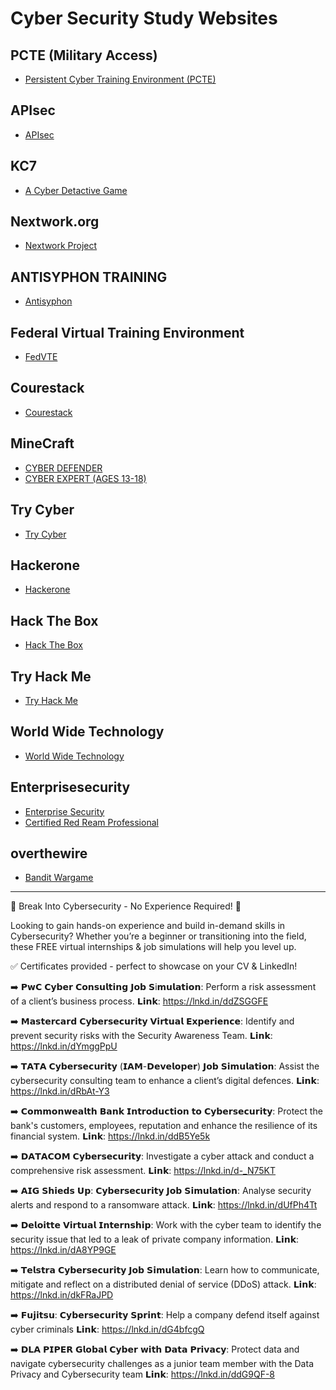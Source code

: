 # Cyber Security Study Websites

## PCTE (Military Access)

* [Persistent Cyber Training Environment (PCTE)](https://portal.pcte.mil/)

## APIsec

* [APIsec](https://www.apisec.ai/apisec-university)

## KC7

* [A Cyber Detactive Game](https://kc7cyber.com/go/TITAN)

## Nextwork.org

* [Nextwork Project](https://learn.nextwork.org/)

## ANTISYPHON TRAINING

* [Antisyphon](https://www.antisyphontraining.com/)

## Federal Virtual Training Environment

* [FedVTE](https://niccs.cisa.gov/education-training/federal-virtual-training-environment-fedvte)

## Courestack

* [Courestack](https://redteamleaders.coursestack.com/catalog)

## MineCraft

* [CYBER DEFENDER](https://education.minecraft.net/en-us/lessons/cyber-defender)
* [CYBER EXPERT (AGES 13-18)](https://education.minecraft.net/en-us/discover/cyber-and-digital-safety/cyber-expert)

## Try Cyber

* [Try Cyber](https://trycyber.us/)

## Hackerone

* [Hackerone](https://www.hackerone.com/)

## Hack The Box

* [Hack The Box](https://academy.hackthebox.com/)

## Try Hack Me

* [Try Hack Me](https://tryhackme.com/)

## World Wide Technology

* [World Wide Technology](https://www.wwt.com/)

## Enterprisesecurity

* [Enterprise Security](https://www.enterprisesecurity.io/)
* [Certified Red Ream Professional](https://www.alteredsecurity.com/post/certified-red-team-professional-crtp)

## overthewire

* [Bandit Wargame](https://overthewire.org/wargames/bandit/)

---

🚀 Break Into Cybersecurity - No Experience Required! 🔐

Looking to gain hands-on experience and build in-demand skills in Cybersecurity? Whether you’re a beginner or transitioning into the field, these FREE virtual internships & job simulations will help you level up.

✅ Certificates provided - perfect to showcase on your CV & LinkedIn!

➡️ 𝗣𝘄𝗖 𝗖𝘆𝗯𝗲𝗿 𝗖𝗼𝗻𝘀𝘂𝗹𝘁𝗶𝗻𝗴 𝗝𝗼𝗯 𝗦i𝗺𝘂𝗹𝗮𝘁𝗶𝗼𝗻: Perform a risk assessment of a client’s business process. 
𝗟𝗶𝗻𝗸: https://lnkd.in/ddZSGGFE

➡️ 𝗠𝗮𝘀𝘁𝗲𝗿𝗰𝗮𝗿𝗱 𝗖𝘆𝗯𝗲𝗿𝘀𝗲𝗰𝘂𝗿𝗶𝘁𝘆 𝗩𝗶𝗿𝘁𝘂𝗮𝗹 𝗘𝘅𝗽𝗲𝗿𝗶𝗲𝗻𝗰𝗲: Identify and prevent security risks with the Security Awareness Team. 
𝗟𝗶𝗻𝗸: https://lnkd.in/dYmggPpU

➡️ 𝗧𝗔𝗧𝗔 𝗖𝘆𝗯𝗲𝗿𝘀𝗲𝗰𝘂𝗿𝗶𝘁𝘆 (𝗜𝗔𝗠-𝗗𝗲𝘃𝗲𝗹𝗼𝗽𝗲𝗿) 𝗝𝗼𝗯 𝗦𝗶𝗺𝘂𝗹𝗮𝘁𝗶𝗼𝗻: Assist the cybersecurity consulting team to enhance a client’s digital defences. 
𝗟𝗶𝗻𝗸: https://lnkd.in/dRbAt-Y3

➡️ 𝗖𝗼𝗺𝗺𝗼𝗻𝘄𝗲𝗮𝗹𝘁𝗵 𝗕𝗮𝗻𝗸 𝗜𝗻𝘁𝗿𝗼𝗱𝘂𝗰𝘁𝗶𝗼𝗻 𝘁𝗼 𝗖𝘆𝗯𝗲𝗿𝘀𝗲𝗰𝘂𝗿𝗶𝘁𝘆: Protect the bank's customers, employees, reputation and enhance the resilience of its financial system. 
𝗟𝗶𝗻𝗸: https://lnkd.in/ddB5Ye5k

➡️ 𝗗𝗔𝗧𝗔𝗖𝗢𝗠 𝗖𝘆𝗯𝗲𝗿𝘀𝗲𝗰𝘂𝗿𝗶𝘁𝘆: Investigate a cyber attack and conduct a comprehensive risk assessment.
𝗟𝗶𝗻𝗸: https://lnkd.in/d-_N75KT

➡️ 𝗔𝗜𝗚 𝗦𝗵𝗶𝗲𝗱𝘀 𝗨𝗽: 𝗖𝘆𝗯𝗲𝗿𝘀𝗲𝗰𝘂𝗿𝗶𝘁𝘆 𝗝𝗼𝗯 𝗦𝗶𝗺𝘂𝗹𝗮𝘁𝗶𝗼𝗻: Analyse security alerts and respond to a ransomware attack. 
𝗟𝗶𝗻𝗸: https://lnkd.in/dUfPh4Tt

➡️ 𝗗𝗲𝗹𝗼𝗶𝘁𝘁𝗲 𝗩𝗶𝗿𝘁𝘂𝗮𝗹 𝗜𝗻𝘁𝗲𝗿𝗻𝘀𝗵𝗶𝗽: Work with the cyber team to identify the security issue that led to a leak of private company information. 
𝗟𝗶𝗻𝗸: https://lnkd.in/dA8YP9GE

➡️ 𝗧𝗲𝗹𝘀𝘁𝗿𝗮 𝗖𝘆𝗯𝗲𝗿𝘀𝗲𝗰𝘂𝗿𝗶𝘁𝘆 𝗝𝗼𝗯 𝗦𝗶𝗺𝘂𝗹𝗮𝘁𝗶𝗼𝗻: Learn how to communicate, mitigate and reflect on a distributed denial of service (DDoS) attack.
𝗟𝗶𝗻𝗸: https://lnkd.in/dkFRaJPD

➡️ 𝗙𝘂𝗷𝗶𝘁𝘀𝘂: 𝗖𝘆𝗯𝗲𝗿𝘀𝗲𝗰𝘂𝗿𝗶𝘁𝘆 𝗦𝗽𝗿𝗶𝗻𝘁: Help a company defend itself against cyber criminals 
𝗟𝗶𝗻𝗸: https://lnkd.in/dG4bfcgQ

➡️ 𝗗𝗟𝗔 𝗣𝗜𝗣𝗘𝗥 𝗚𝗹𝗼𝗯𝗮𝗹 𝗖𝘆𝗯𝗲𝗿 𝘄𝗶𝘁𝗵 𝗗𝗮𝘁𝗮 𝗣𝗿𝗶𝘃𝗮𝗰𝘆: Protect data and navigate cybersecurity challenges as a junior team member with the Data Privacy and Cybersecurity team
𝗟𝗶𝗻𝗸: https://lnkd.in/ddG9QF-8

